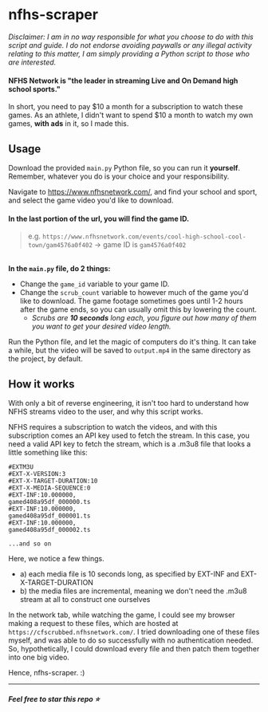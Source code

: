 # nfhs-scraper

*Disclaimer: I am in no way responsible for what you choose to do with this script and guide. I do not endorse avoiding paywalls or any illegal activity relating to this matter, I am simply providing a Python script to those who are interested.*

#### NFHS Network is "the leader in streaming Live and On Demand high school sports." 
In short, you need to pay $10 a month for a subscription to watch these games. 
As an athlete, I didn't want to spend $10 a month to watch my own games, **with ads** in it, so I made this. 

## Usage

Download the provided `main.py` Python file, so you can run it **yourself**. Remember, whatever you do is your choice and your responsibility.

Navigate to https://www.nfhsnetwork.com/, and find your school and sport, and select the game video you'd like to download.

#### In the last portion of the url, you will find the **game ID**. 

> e.g. `https://www.nfhsnetwork.com/events/cool-high-school-cool-town/gam4576a0f402` -> game ID is `gam4576a0f402`

\
**In the `main.py` file, do 2 things:**
- Change the `game_id` variable to your game ID.
- Change the `scrub_count` variable to however much of the game you'd like to download. The game footage sometimes goes until 1-2 hours after the game ends, so you can usually omit this by lowering the count. 
  - *Scrubs are **10 seconds** long each, you figure out how many of them you want to get your desired video length.*

Run the Python file, and let the magic of computers do it's thing. It can take a while, but the video will be saved to `output.mp4` in the same directory as the project, by default.



## How it works

With only a bit of reverse engineering, it isn't too hard to understand how NFHS streams video to the user, and why this script works.

NFHS requires a subscription to watch the videos, and with this subscription comes an API key used to fetch the stream. In this case, you need a valid API key to fetch the stream, which is a .m3u8 file that looks a little something like this:
```
#EXTM3U
#EXT-X-VERSION:3
#EXT-X-TARGET-DURATION:10
#EXT-X-MEDIA-SEQUENCE:0
#EXT-INF:10.000000,
gamed408a95df_000000.ts
#EXT-INF:10.000000,
gamed408a95df_000001.ts
#EXT-INF:10.000000,
gamed408a95df_000002.ts

...and so on
```

Here, we notice a few things.
- a) each media file is 10 seconds long, as specified by EXT-INF and EXT-X-TARGET-DURATION
- b) the media files are incremental, meaning we don't need the .m3u8 stream at all to construct one ourselves

In the network tab, while watching the game, I could see my browser making a request to these files, which are hosted at `https://cfscrubbed.nfhsnetwork.com/`. I tried downloading one of these files myself, and was able to do so successfully with no authentication needed. So, hypothetically, I could download every file and then patch them together into one big video. 

Hence, nfhs-scraper. :)

-------------------------------
##### Feel free to star this repo ⭐
